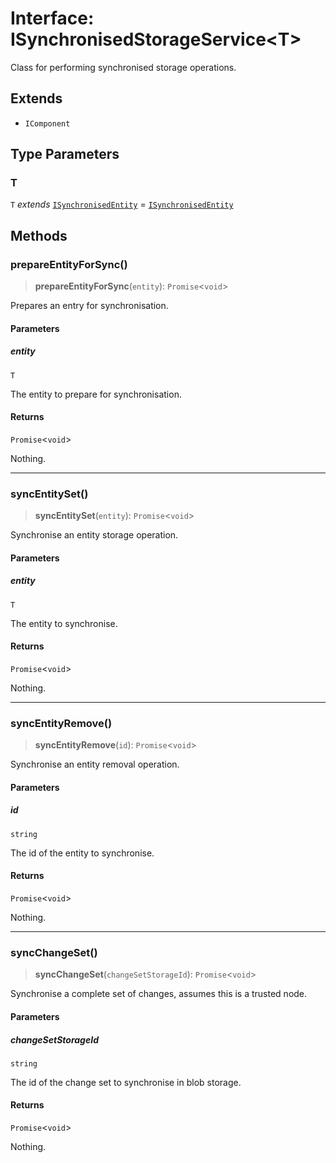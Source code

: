 # Interface: ISynchronisedStorageService\<T\>

Class for performing synchronised storage operations.

## Extends

- `IComponent`

## Type Parameters

### T

`T` *extends* [`ISynchronisedEntity`](ISynchronisedEntity.md) = [`ISynchronisedEntity`](ISynchronisedEntity.md)

## Methods

### prepareEntityForSync()

> **prepareEntityForSync**(`entity`): `Promise`\<`void`\>

Prepares an entry for synchronisation.

#### Parameters

##### entity

`T`

The entity to prepare for synchronisation.

#### Returns

`Promise`\<`void`\>

Nothing.

***

### syncEntitySet()

> **syncEntitySet**(`entity`): `Promise`\<`void`\>

Synchronise an entity storage operation.

#### Parameters

##### entity

`T`

The entity to synchronise.

#### Returns

`Promise`\<`void`\>

Nothing.

***

### syncEntityRemove()

> **syncEntityRemove**(`id`): `Promise`\<`void`\>

Synchronise an entity removal operation.

#### Parameters

##### id

`string`

The id of the entity to synchronise.

#### Returns

`Promise`\<`void`\>

Nothing.

***

### syncChangeSet()

> **syncChangeSet**(`changeSetStorageId`): `Promise`\<`void`\>

Synchronise a complete set of changes, assumes this is a trusted node.

#### Parameters

##### changeSetStorageId

`string`

The id of the change set to synchronise in blob storage.

#### Returns

`Promise`\<`void`\>

Nothing.
